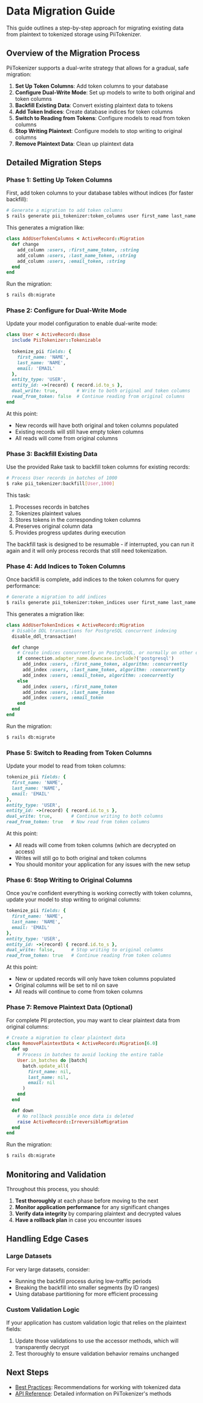 # Data Migration Guide

This guide outlines a step-by-step approach for migrating existing data from plaintext to tokenized storage using PiiTokenizer.

## Overview of the Migration Process

PiiTokenizer supports a dual-write strategy that allows for a gradual, safe migration:

1. **Set Up Token Columns**: Add token columns to your database
2. **Configure Dual-Write Mode**: Set up models to write to both original and token columns
3. **Backfill Existing Data**: Convert existing plaintext data to tokens
4. **Add Token Indices**: Create database indices for token columns
5. **Switch to Reading from Tokens**: Configure models to read from token columns
6. **Stop Writing Plaintext**: Configure models to stop writing to original columns
7. **Remove Plaintext Data**: Clean up plaintext data

## Detailed Migration Steps

### Phase 1: Setting Up Token Columns

First, add token columns to your database tables without indices (for faster backfill):

```bash
# Generate a migration to add token columns
$ rails generate pii_tokenizer:token_columns user first_name last_name email
```

This generates a migration like:

```ruby
class AddUserTokenColumns < ActiveRecord::Migration
  def change
    add_column :users, :first_name_token, :string
    add_column :users, :last_name_token, :string
    add_column :users, :email_token, :string
  end
end
```

Run the migration:

```bash
$ rails db:migrate
```

### Phase 2: Configure for Dual-Write Mode

Update your model configuration to enable dual-write mode:

```ruby
class User < ActiveRecord::Base
  include PiiTokenizer::Tokenizable
  
  tokenize_pii fields: {
    first_name: 'NAME',
    last_name: 'NAME',
    email: 'EMAIL'
  },
  entity_type: 'USER',
  entity_id: ->(record) { record.id.to_s },
  dual_write: true,       # Write to both original and token columns
  read_from_token: false  # Continue reading from original columns
end
```

At this point:
- New records will have both original and token columns populated
- Existing records will still have empty token columns
- All reads will come from original columns

### Phase 3: Backfill Existing Data

Use the provided Rake task to backfill token columns for existing records:

```bash
# Process User records in batches of 1000
$ rake pii_tokenizer:backfill[User,1000]
```

This task:
1. Processes records in batches
2. Tokenizes plaintext values
3. Stores tokens in the corresponding token columns
4. Preserves original column data
5. Provides progress updates during execution

The backfill task is designed to be resumable - if interrupted, you can run it again and it will only process records that still need tokenization.

### Phase 4: Add Indices to Token Columns

Once backfill is complete, add indices to the token columns for query performance:

```bash
# Generate a migration to add indices
$ rails generate pii_tokenizer:token_indices user first_name last_name email
```

This generates a migration like:

```ruby
class AddUserTokenIndices < ActiveRecord::Migration
  # Disable DDL transactions for PostgreSQL concurrent indexing
  disable_ddl_transaction!

  def change
    # Create indices concurrently on PostgreSQL, or normally on other databases
    if connection.adapter_name.downcase.include?('postgresql')
      add_index :users, :first_name_token, algorithm: :concurrently
      add_index :users, :last_name_token, algorithm: :concurrently
      add_index :users, :email_token, algorithm: :concurrently
    else
      add_index :users, :first_name_token
      add_index :users, :last_name_token
      add_index :users, :email_token
    end
  end
end
```

Run the migration:

```bash
$ rails db:migrate
```

### Phase 5: Switch to Reading from Token Columns

Update your model to read from token columns:

```ruby
tokenize_pii fields: {
  first_name: 'NAME',
  last_name: 'NAME',
  email: 'EMAIL'
},
entity_type: 'USER',
entity_id: ->(record) { record.id.to_s },
dual_write: true,       # Continue writing to both columns
read_from_token: true   # Now read from token columns
```

At this point:
- All reads will come from token columns (which are decrypted on access)
- Writes will still go to both original and token columns
- You should monitor your application for any issues with the new setup

### Phase 6: Stop Writing to Original Columns

Once you're confident everything is working correctly with token columns, update your model to stop writing to original columns:

```ruby
tokenize_pii fields: {
  first_name: 'NAME',
  last_name: 'NAME',
  email: 'EMAIL'
},
entity_type: 'USER',
entity_id: ->(record) { record.id.to_s },
dual_write: false,      # Stop writing to original columns
read_from_token: true   # Continue reading from token columns
```

At this point:
- New or updated records will only have token columns populated
- Original columns will be set to nil on save
- All reads will continue to come from token columns

### Phase 7: Remove Plaintext Data (Optional)

For complete PII protection, you may want to clear plaintext data from original columns:

```ruby
# Create a migration to clear plaintext data
class RemovePlaintextData < ActiveRecord::Migration[6.0]
  def up
    # Process in batches to avoid locking the entire table
    User.in_batches do |batch|
      batch.update_all(
        first_name: nil,
        last_name: nil,
        email: nil
      )
    end
  end

  def down
    # No rollback possible once data is deleted
    raise ActiveRecord::IrreversibleMigration
  end
end
```

Run the migration:

```bash
$ rails db:migrate
```

## Monitoring and Validation

Throughout this process, you should:

1. **Test thoroughly** at each phase before moving to the next
2. **Monitor application performance** for any significant changes
3. **Verify data integrity** by comparing plaintext and decrypted values
4. **Have a rollback plan** in case you encounter issues

## Handling Edge Cases

### Large Datasets

For very large datasets, consider:
- Running the backfill process during low-traffic periods
- Breaking the backfill into smaller segments (by ID ranges)
- Using database partitioning for more efficient processing

### Custom Validation Logic

If your application has custom validation logic that relies on the plaintext fields:
1. Update those validations to use the accessor methods, which will transparently decrypt
2. Test thoroughly to ensure validation behavior remains unchanged

## Next Steps

- [Best Practices](best_practices.md): Recommendations for working with tokenized data
- [API Reference](api_reference.md): Detailed information on PiiTokenizer's methods 